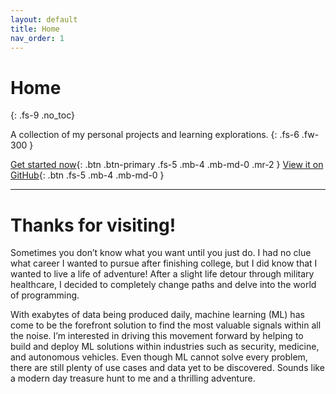 ```yaml
---
layout: default
title: Home
nav_order: 1
---
```


# Home
{: .fs-9 .no_toc}

A collection of my personal projects and learning explorations.
{: .fs-6 .fw-300 }

[Get started now](#project){: .btn .btn-primary .fs-5 .mb-4 .mb-md-0 .mr-2 } [View it on GitHub](https://github.com/venGaza){: .btn .fs-5 .mb-4 .mb-md-0 }

---

# Thanks for visiting!

Sometimes you don’t know what you want until you just do. I had no clue what career I wanted to pursue after finishing college, but I did know that I wanted to live a life of adventure! After a slight life detour through military healthcare, I decided to completely change paths and delve into the world of programming.

With exabytes of data being produced daily, machine learning (ML) has come to be the forefront solution to find the most valuable signals within all the noise. I’m interested in driving this movement forward by helping to build and deploy ML solutions within industries such as security, medicine, and autonomous vehicles. Even though ML cannot solve every problem, there are still plenty of use cases and data yet to be discovered. Sounds like a modern day treasure hunt to me and a thrilling adventure.

